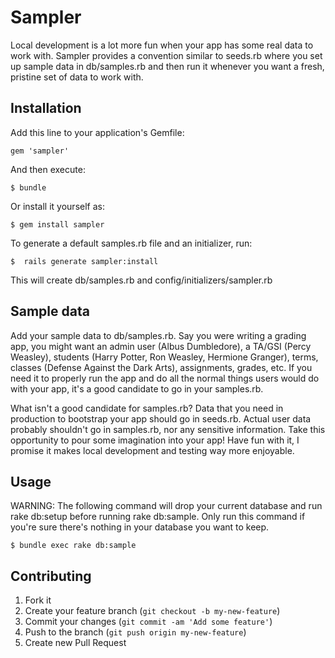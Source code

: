 # Sampler

Local development is a lot more fun when your app has some real data to work with. Sampler provides a convention similar to seeds.rb where you set up sample data in db/samples.rb and then run it whenever you want a fresh, pristine set of data to work with.

## Installation

Add this line to your application's Gemfile:

    gem 'sampler'

And then execute:

    $ bundle

Or install it yourself as:

    $ gem install sampler
  
To generate a default samples.rb file and an initializer, run:

    $  rails generate sampler:install

This will create db/samples.rb and config/initializers/sampler.rb

## Sample data

Add your sample data to db/samples.rb. Say you were writing a grading app, you might want an admin user (Albus Dumbledore), a TA/GSI (Percy Weasley), students (Harry Potter, Ron Weasley, Hermione Granger), terms, classes (Defense Against the Dark Arts), assignments, grades, etc. If you need it to properly run the app and do all the normal things users would do with your app, it's a good candidate to go in your samples.rb. 

What isn't a good candidate for samples.rb? Data that you need in production to bootstrap your app should go in seeds.rb. Actual user data probably shouldn't go in samples.rb, nor any sensitive information. Take this opportunity to pour some imagination into your app! Have fun with it, I promise it makes local development and testing way more enjoyable.

## Usage

WARNING: The following command will drop your current database and
run rake db:setup before running rake db:sample. Only run this command
if you're sure there's nothing in your database you want to keep.

    $ bundle exec rake db:sample

## Contributing

1. Fork it
2. Create your feature branch (`git checkout -b my-new-feature`)
3. Commit your changes (`git commit -am 'Add some feature'`)
4. Push to the branch (`git push origin my-new-feature`)
5. Create new Pull Request
